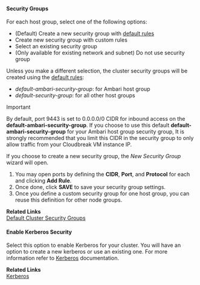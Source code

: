 
#### Security Groups 

For each host group, select one of the following options:

* (Default) Create a new security group with [default rules](security.md#default-cluster-security-groups)    
* Create new security group with custom rules  
* Select an existing security group  
* (Only available for existing network and subnet) Do not use security group   

Unless you make a different selection, the cluster security groups will be created using the [default rules](security.md#default-cluster-security-groups): 

* *default-ambari-security-group*: for Ambari host group  
* *default-security-group*: for all other host groups     

<div class="danger">
    <p class="first admonition-title">Important</p>
    <p class="last">
By default, port 9443 is set to 0.0.0.0/0 CIDR for inbound access on the <b>default-ambari-security-group</b>. If you choose to use this default <b>default-ambari-security-group</b>  for your Ambari host group security group, It is strongly recommended that you limit this CIDR in the security group to only allow traffic from your Cloudbreak VM instance IP. 
</p>
</div>


If you choose to create a new security group, the *New Security Group* wizard will open.
    
1. You may open ports by defining the **CIDR**, **Port**, and **Protocol** for each and clicking **Add Rule**.   
2. Once done, click **SAVE** to save your security group settings.  
3. Once you define a custom security group for one host group, you can reuse this definition for other node groups.  

**Related Links**   
[Default Cluster Security Groups](security.md#default-cluster-security-groups)


#### Enable Kerberos Security 

Select this option to enable Kerberos for your cluster. You will have an option to create a new kerberos or use an existing one. For more information refer to [Kerberos](security-kerberos.md) documentation. 

**Related Links**   
[Kerberos](security-kerberos.md)
